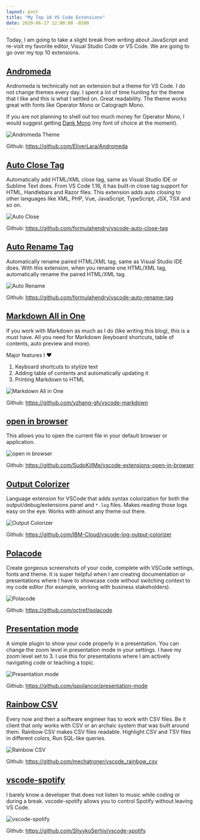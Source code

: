 ```yaml
---
layout: post
title: "My Top 10 VS Code Extensions"
date: 2020-06-27 12:00:00 -0500
---
```


Today, I am going to take a slight break from writing about JavaScript and re-visit my favorite editor, Visual Studio Code or VS Code. We are going to go over my top 10 extensions.

## [Andromeda](https://marketplace.visualstudio.com/items?itemName=EliverLara.andromeda)

Andromeda is technically not an extension but a theme for VS Code. I do not change themes every day. I spent a lot of time hunting for the theme that I like and this is what I settled on. Great readability. The theme works great with fonts like Operator Mono or Catograph Mono.

If you are not planning to shell out too much money for Operator Mono, I would suggest getting [Dank Mono](https://dank.sh/) (my font of choice at the moment).

![Andromeda Theme](/blog/assets/andromeda.png "Andromeda Theme")

Github: https://github.com/EliverLara/Andromeda

## [Auto Close Tag](https://marketplace.visualstudio.com/items?itemName=formulahendry.auto-close-tag)

Automatically add HTML/XML close tag, same as Visual Studio IDE or Sublime Text does. From VS Code 1.16, it has built-in close tag support for HTML, Handlebars and Razor files. This extension adds auto closing to other languages like XML, PHP, Vue, JavaScript, TypeScript, JSX, TSX and so on.

![Auto Close](/blog/assets/auto-close.gif "Auto Close")

Github: https://github.com/formulahendry/vscode-auto-close-tag

## [Auto Rename Tag](https://marketplace.visualstudio.com/items?itemName=formulahendry.auto-rename-tag)

Automatically rename paired HTML/XML tag, same as Visual Studio IDE does. With this extension, when you rename one HTML/XML tag, automatically rename the paired HTML/XML tag.

![Auto Rename](/blog/assets/auto-rename.gif "Auto Rename")

Github: https://github.com/formulahendry/vscode-auto-rename-tag

## [Markdown All in One](https://marketplace.visualstudio.com/items?itemName=yzhang.markdown-all-in-one)

If you work with Markdown as much as I do (like writing this blog), this is a must have. All you need for Markdown (keyboard shortcuts, table of contents, auto preview and more).

Major features I ❤️

1. Keyboard shortcuts to stylize text
2. Adding table of contents and automatically updating it
3. Printing Markdown to HTML

![Markdown All in One](/blog/assets/toggle-bold.gif "Toggle Bold")

Github: https://github.com/yzhang-gh/vscode-markdown

## [open in browser](https://marketplace.visualstudio.com/items?itemName=techer.open-in-browser)

This allows you to open the current file in your default browser or application.

![open in browser](/blog/assets/open-in-browser.jpg "Right Click Menu")

Github: https://github.com/SudoKillMe/vscode-extensions-open-in-browser

## [Output Colorizer](https://marketplace.visualstudio.com/items?itemName=IBM.output-colorizer)

Language extension for VSCode that adds syntax colorization for both the output/debug/extensions panel and `*.log` files. Makes reading those logs easy on the eye. Works with almost any theme out there.

![Output Colorizer](/blog/assets/output-colorizer.jpg "VS Code Git Output")

Github: https://github.com/IBM-Cloud/vscode-log-output-colorizer

## [Polacode](https://marketplace.visualstudio.com/items?itemName=pnp.polacode)

Create gorgeous screenshots of your code, complete with VSCode settings, fonts and theme. It is super helpful when I am creating documentation or presentations where I have to showcase code without switching context to my code editor (for example, working with business stakeholders).

![Polacode](/blog/assets/polacode.gif "Polacode Usage")

Github: https://github.com/octref/polacode

## [Presentation mode](https://marketplace.visualstudio.com/items?itemName=jspolancor.presentationmode)

A simple plugin to show your code properly in a presentation. You can change the zoom level in presentation mode in your settings. I have my zoom level set to 3. I use this for presentations where I am actively navigating code or teaching a topic.

![Presentation mode](/blog/assets/presentation-mode.gif "Presentation Mode Usage")

Github: https://github.com/jspolancor/presentation-mode

## [Rainbow CSV](https://marketplace.visualstudio.com/items?itemName=mechatroner.rainbow-csv)

Every now and then a software engineer has to work with CSV files. Be it client that only works with CSV or an archaic system that was built around them. Rainbow CSV makes CSV files readable. Highlight CSV and TSV files in different colors, Run SQL-like queries.

![Rainbow CSV](/blog/assets/rainbow-csv.png "Rainbow CSV Preview")

Github: https://github.com/mechatroner/vscode_rainbow_csv

## [vscode-spotify](https://marketplace.visualstudio.com/items?itemName=shyykoserhiy.vscode-spotify)

I barely know a developer that does not listen to music while coding or during a break. vscode-spotify allows you to control Spotify without leaving VS Code.

![vscode-spotify](/blog/assets/vscode-spotify.png "Current Spotify Track in VS Code")

Github: https://github.com/ShyykoSerhiy/vscode-spotify
